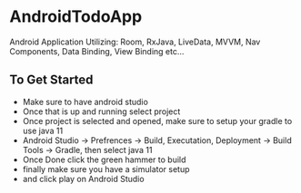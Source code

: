 # AndroidTodoApp
Android Application Utilizing: Room, RxJava, LiveData, MVVM, Nav Components, Data Binding, View Binding etc...

## To Get Started
- Make sure to have android studio
- Once that is up and running select project
- Once project is selected and opened, make sure to setup your gradle to use java 11
- Android Studio -> Prefrences -> Build, Executation, Deployment -> Build Tools -> Gradle, then select java 11
- Once Done click the green hammer to build
- finally make sure you have a simulator setup 
- and click play on Android Studio
